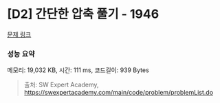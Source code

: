 # [D2] 간단한 압축 풀기 - 1946 

[문제 링크](https://swexpertacademy.com/main/code/problem/problemDetail.do?contestProbId=AV5PmkDKAOMDFAUq) 

### 성능 요약

메모리: 19,032 KB, 시간: 111 ms, 코드길이: 939 Bytes



> 출처: SW Expert Academy, https://swexpertacademy.com/main/code/problem/problemList.do